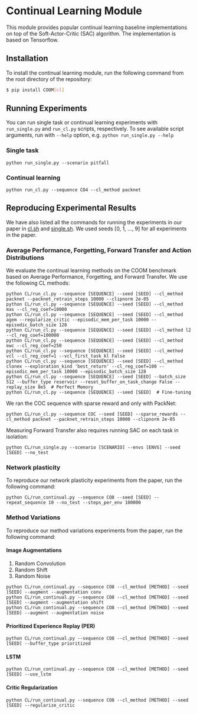 # Continual Learning Module

This module provides popular continual learning baseline implementations on top of the Soft-Actor-Critic (SAC) algorithm.
The implementation is based on Tensorflow.

## Installation
To install the continual learning module, run the following command from the root directory of the repository:
```bash 
$ pip install COOM[cl]
```

## Running Experiments
You can run single task or continual learning experiments with `run_single.py` and `run_cl.py` scripts, respectively.
To see available script arguments, run with `--help` option, e.g. `python run_single.py --help`

### Single task
```
python run_single.py --scenario pitfall
```

### Continual learning
```
python run_cl.py --sequence CO4 --cl_method packnet
```

## Reproducing Experimental Results
We have also listed all the commands for running the experiments in our paper in 
[cl.sh](scripts/cl.sh) and [single.sh](scripts/single.sh).
We used seeds [0, 1, ..., 9] for all experiments in the paper.

### Average Performance, Forgetting, Forward Transfer and Action Distributions
We evaluate the continual learning methods on the COOM benchmark based on Average Performance, Forgetting, and Forward Transfer.
We use the following CL methods:
```
python CL/run_cl.py --sequence [SEQUENCE] --seed [SEED] --cl_method packnet --packnet_retrain_steps 10000 --clipnorm 2e-05
python CL/run_cl.py --sequence [SEQUENCE] --seed [SEED] --cl_method mas --cl_reg_coef=10000
python CL/run_cl.py --sequence [SEQUENCE] --seed [SEED] --cl_method agem --regularize_critic --episodic_mem_per_task 10000 --episodic_batch_size 128
python CL/run_cl.py --sequence [SEQUENCE] --seed [SEED] --cl_method l2 --cl_reg_coef=100000
python CL/run_cl.py --sequence [SEQUENCE] --seed [SEED] --cl_method ewc --cl_reg_coef=250
python CL/run_cl.py --sequence [SEQUENCE] --seed [SEED] --cl_method vcl --cl_reg_coef=1 --vcl_first_task_kl False
python CL/run_cl.py --sequence [SEQUENCE] --seed [SEED] --cl_method clonex --exploration_kind 'best_return' --cl_reg_coef=100 --episodic_mem_per_task 10000 --episodic_batch_size 128
python CL/run_cl.py --sequence [SEQUENCE] --seed [SEED] --batch_size 512 --buffer_type reservoir --reset_buffer_on_task_change False --replay_size 8e5  # Perfect Memory
python CL/run_cl.py --sequence [SEQUENCE] --seed [SEED]  # Fine-tuning
```

We ran the COC sequence with sparse reward and only with PackNet:
```
python CL/run_cl.py --sequence COC --seed [SEED] --sparse_rewards --cl_method packnet --packnet_retrain_steps 10000 --clipnorm 2e-05
```

Measuring Forward Transfer also requires running SAC on each task in isolation:
```
python CL/run_single.py --scenario [SCENARIO] --envs [ENVS] --seed [SEED] --no_test
```

### Network plasticity
To reproduce our network plasticity experiments from the paper, run the following command:
```
python CL/run_continual.py --sequence CO8 --seed [SEED] --repeat_sequence 10 --no_test --steps_per_env 100000
```

### Method Variations
To reproduce our method variations experiments from the paper, run the following command:
#### Image Augmentations
1. Random Convolution
2. Random Shift
3. Random Noise
```
python CL/run_continual.py --sequence CO8 --cl_method [METHOD] --seed [SEED] --augment --augmentation conv
python CL/run_continual.py --sequence CO8 --cl_method [METHOD] --seed [SEED] --augment --augmentation shift
python CL/run_continual.py --sequence CO8 --cl_method [METHOD] --seed [SEED] --augment --augmentation noise
```
#### Prioritized Experience Replay (PER)
```
python CL/run_continual.py --sequence CO8 --cl_method [METHOD] --seed [SEED] --buffer_type prioritized
```
#### LSTM
```
python CL/run_continual.py --sequence CO8 --cl_method [METHOD] --seed [SEED] --use_lstm
```
#### Critic Regularization
```
python CL/run_continual.py --sequence CO8 --cl_method [METHOD] --seed [SEED] --regularize_critic
```